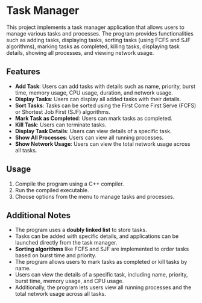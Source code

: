 # Task Manager

This project implements a task manager application that allows users to manage various tasks and processes. The program provides functionalities such as adding tasks, displaying tasks, sorting tasks (using FCFS and SJF algorithms), marking tasks as completed, killing tasks, displaying task details, showing all processes, and viewing network usage.

## Features

- **Add Task**: Users can add tasks with details such as name, priority, burst time, memory usage, CPU usage, duration, and network usage.
- **Display Tasks**: Users can display all added tasks with their details.
- **Sort Tasks**: Tasks can be sorted using the First Come First Serve (FCFS) or Shortest Job First (SJF) algorithms.
- **Mark Task as Completed**: Users can mark tasks as completed.
- **Kill Task**: Users can terminate tasks.
- **Display Task Details**: Users can view details of a specific task.
- **Show All Processes**: Users can view all running processes.
- **Show Network Usage**: Users can view the total network usage across all tasks.

## Usage

1. Compile the program using a C++ compiler.
2. Run the compiled executable.
3. Choose options from the menu to manage tasks and processes.

## Additional Notes

- The program uses a **doubly linked list** to store tasks.
- Tasks can be added with specific details, and applications can be launched directly from the task manager.
- **Sorting algorithms** like FCFS and SJF are implemented to order tasks based on burst time and priority.
- The program allows users to mark tasks as completed or kill tasks by name.
- Users can view the details of a specific task, including name, priority, burst time, memory usage, and CPU usage.
- Additionally, the program lets users view all running processes and the total network usage across all tasks.

